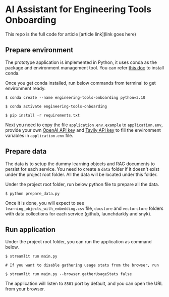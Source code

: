 # AI Assistant for Engineering Tools Onboarding

This repo is the full code for article [article link](link goes here)

## Prepare environment

The prototype application is implemented in Python, it uses conda as the package and environment management tool. You can refer [this doc](https://conda.io/projects/conda/en/latest/user-guide/install/index.html) to install conda.

Once you get conda installed, run below commands from terminal to get environment ready.
```
$ conda create --name engineering-tools-onboarding python=3.10

$ conda activate engineering-tools-onboarding

$ pip install -r requirements.txt
```

Next you need to copy the file `application.env.example` to `application.env`, provide your own [OpenAI API key](https://platform.openai.com/docs/quickstart/step-2-set-up-your-api-key) and [Tavily API key](https://docs.tavily.com/docs/tavily-api/introduction) to fill the environment variables in `application.env` file.

## Prepare data

The data is to setup the dummy learning objects and RAG documents to persist for each service. You need to create a `data` folder if it doesn't exist under the project root folder. All the data will be located under this folder.

Under the project root folder, run below python file to prepare all the data.
```
$ python prepare_data.py
```

Once it is done, you will expect to see `learning_objects_with_embedding.csv` file, `docstore` and `vectorstore` folders with data collections for each service (github, launchdarkly and snyk).

## Run application

Under the project root folder, you can run the application as command below.
```
$ streamlit run main.py

# If you want to disable gathering usage stats from the browser, run

$ streamlit run main.py --browser.gatherUsageStats false
```
The application will listen to `8501` port by default, and you can open the URL from your browser.

